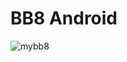 # BB8 Android

![mybb8](https://user-images.githubusercontent.com/11010268/52165920-8b136a00-26cc-11e9-9da1-add75bdec31f.PNG)
